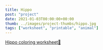 ```yaml
---
title: Hippo
post: "project"
date: 2021-01-03T00:00:00+00:00
thumb: ../images/project-thumbs/hippo.jpg
tags: ["worksheet", "printable", "animal"]
---
```


[Hippo coloring worksheet🦛](https://drive.google.com/file/d/1DVprPJRZQZdl3j7JFFtA2Bqe3R3mLiJs/view?usp=sharing)
